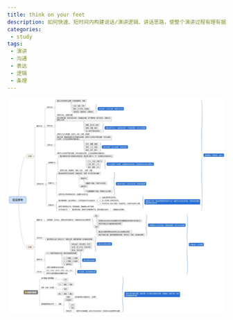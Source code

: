 ```yaml
---
title: think on your feet
description: 如何快速、短时间内构建说话/演讲逻辑、讲话思路，使整个演讲过程有理有据，令人信服。本文所提及的几种技巧，也可适用于日常沟通交流，可有效化解日常对话中因言语不当而引发的尴尬、误解和矛盾。
categories:
 - study
tags:
 - 演讲
 - 沟通
 - 表达
 - 逻辑
 - 条理
---
```


![jpg](./files/2018-03-18-think-on-your-feet/1.jpg)
